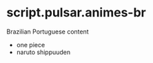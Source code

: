 script.pulsar.animes-br
===========================

Brazilian Portuguese content
- one piece
- naruto shippuuden
